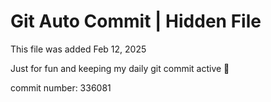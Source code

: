 # Git Auto Commit | Hidden File

This file was added Feb 12, 2025

Just for fun and keeping my daily git commit active 🤪

commit number: 336081
